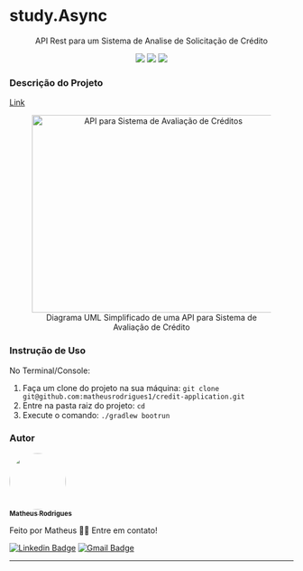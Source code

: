 <h1>study.Async</h1>
<p align="center">API Rest para um Sistema de Analise de Solicitação de Crédito</p>
<p align="center">
     <a alt="Python">
        <img src="https://img.shields.io/badge/Python-3.12-blue" />
    </a>
    <a alt="Django">
        <img src="https://img.shields.io/badge/Django-5.0.2-yelow" />
    </a>
      <a alt="SQLite">
        <img src="https://img.shields.io/badge/SQLite-3.45.1-pink" />
    </a>
</p>

<h3>Descrição do Projeto</h3>
<p><a href="git@github.com:matheusrodrigues1/study.Async.git">Link</a></p>
<figure>
<p align="center">
  <img src="https://imgur.com/a/PK76Wd7" height="350" width="450" alt="API para Sistema de Avaliação de Créditos"/><br>
  Diagrama UML Simplificado de uma API para Sistema de Avaliação de Crédito
</p>
</figure>

<h3>Instrução de Uso</h3>
<p>No Terminal/Console:</p>
<ol>
	<li>Faça um clone do projeto na sua máquina: <code>git clone git@github.com:matheusrodrigues1/credit-application.git</code></li>
	<li>Entre na pasta raiz do projeto: <code>cd </code></li> 
	<li>Execute o comando: <code>./gradlew bootrun</code></li>
</ol>


<h3>Autor</h3>

<a href="https://www.linkedin.com/in/matheus-rodrigues-1a1899231/">
 <img style="border-radius: 50%;" src="https://media.licdn.com/dms/image/D4D35AQGzqYL31HOogA/profile-framedphoto-shrink_200_200/0/1660356187895?e=1685559600&v=beta&t=jKwZqedJ1gWGA-zBMP-9i3jsWmybNwYOtI2G1tSWGUc" width="100px;" alt=""/>
 <br />
 <sub><b>Matheus Rodrigues</b></sub></a> <a href="" title="Instagram"></a>

Feito por Matheus 👋🏽 Entre em contato!

[![Linkedin Badge](https://img.shields.io/badge/-Matheus-blue?style=flat-square&logo=Linkedin&logoColor=white&link=https://www.linkedin.com/in/matheus-rodrigues-1a1899231/)](https://www.linkedin.com/in/matheus-rodrigues-1a1899231/)
[![Gmail Badge](https://img.shields.io/badge/-cm6131838@gmail.com-c14438?style=flat-square&logo=Gmail&logoColor=white&link=mailto:cm6131838@gmail.com)](mailto:cm6131838@gmail.com)
<hr>


